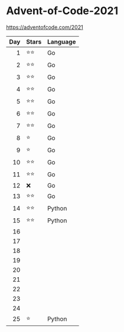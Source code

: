 # Advent-of-Code-2021
https://adventofcode.com/2021

| Day | Stars | Language |
| --: | --- | --- |
| 1 | ⭐⭐ | Go |
| 2 | ⭐⭐ | Go |
| 3 | ⭐⭐ | Go |
| 4 | ⭐⭐ | Go |
| 5 | ⭐⭐ | Go |
| 6 | ⭐⭐ | Go |
| 7 | ⭐⭐ | Go |
| 8 | ⭐ | Go |
| 9 | ⭐ | Go |
| 10 | ⭐⭐ | Go |
| 11 | ⭐⭐ | Go |
| 12 | ❌ | Go |
| 13 | ⭐⭐ | Go |
| 14 | ⭐⭐ | Python |
| 15 | ⭐⭐ | Python |
| 16 |  |  |
| 17 |  |  |
| 18 |  |  |
| 19 |  |  |
| 20 |  |  |
| 21 |  |  |
| 22 |  |  |
| 23 |  |  |
| 24 |  |  |
| 25 | ⭐ | Python |
